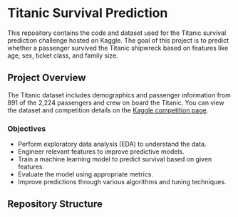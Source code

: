 # Titanic Survival Prediction

This repository contains the code and dataset used for the Titanic survival prediction challenge hosted on Kaggle. The goal of this project is to predict whether a passenger survived the Titanic shipwreck based on features like age, sex, ticket class, and family size.

## Project Overview

The Titanic dataset includes demographics and passenger information from 891 of the 2,224 passengers and crew on board the Titanic. You can view the dataset and competition details on the [Kaggle competition page](https://www.kaggle.com/c/titanic).

### Objectives

- Perform exploratory data analysis (EDA) to understand the data.
- Engineer relevant features to improve predictive models.
- Train a machine learning model to predict survival based on given features.
- Evaluate the model using appropriate metrics.
- Improve predictions through various algorithms and tuning techniques.

## Repository Structure

